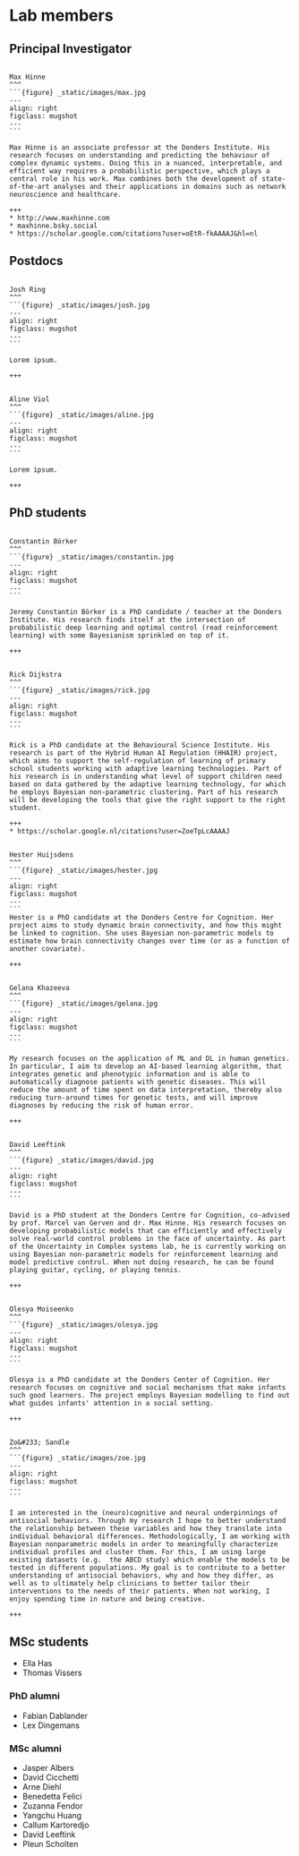 # Lab members

## Principal Investigator

````{card} 

Max Hinne
^^^
```{figure} _static/images/max.jpg
---
align: right
figclass: mugshot
---
```

Max Hinne is an associate professor at the Donders Institute. His research focuses on understanding and predicting the behaviour of complex dynamic systems. Doing this in a nuanced, interpretable, and efficient way requires a probabilistic perspective, which plays a central role in his work. Max combines both the development of state-of-the-art analyses and their applications in domains such as network neuroscience and healthcare.

+++
* http://www.maxhinne.com
* maxhinne.bsky.social 
* https://scholar.google.com/citations?user=oEtR-fkAAAAJ&hl=nl
````



## Postdocs

````{card} 

Josh Ring
^^^
```{figure} _static/images/josh.jpg
---
align: right
figclass: mugshot
---
```

Lorem ipsum.

+++
````

````{card} 

Aline Viol
^^^
```{figure} _static/images/aline.jpg
---
align: right
figclass: mugshot
---
```

Lorem ipsum.

+++
````


## PhD students

````{card} 

Constantin Börker
^^^
```{figure} _static/images/constantin.jpg
---
align: right
figclass: mugshot
---
```

Jeremy Constantin Börker is a PhD candidate / teacher at the Donders Institute. His research finds itself at the intersection of probabilistic deep learning and optimal control (read reinforcement learning) with some Bayesianism sprinkled on top of it. 

+++
````

````{card} 

Rick Dijkstra
^^^
```{figure} _static/images/rick.jpg
---
align: right
figclass: mugshot
---
```

Rick is a PhD candidate at the Behavioural Science Institute. His research is part of the Hybrid Human AI Regulation (HHAIR) project, which aims to support the self-regulation of learning of primary school students working with adaptive learning technologies. Part of his research is in understanding what level of support children need based on data gathered by the adaptive learning technology, for which he employs Bayesian non-parametric clustering. Part of his research will be developing the tools that give the right support to the right student.

+++
* https://scholar.google.nl/citations?user=ZoeTpLcAAAAJ
````

````{card} 

Hester Huijsdens
^^^
```{figure} _static/images/hester.jpg
---
align: right
figclass: mugshot
---
```
Hester is a PhD candidate at the Donders Centre for Cognition. Her project aims to study dynamic brain connectivity, and how this might be linked to cognition. She uses Bayesian non-parametric models to estimate how brain connectivity changes over time (or as a function of another covariate).

+++

````

````{card} 

Gelana Khazeeva
^^^
```{figure} _static/images/gelana.jpg
---
align: right
figclass: mugshot
---
```

My research focuses on the application of ML and DL in human genetics. In particular, I aim to develop an AI-based learning algorithm, that integrates genetic and phenotypic information and is able to automatically diagnose patients with genetic diseases. This will reduce the amount of time spent on data interpretation, thereby also reducing turn-around times for genetic tests, and will improve diagnoses by reducing the risk of human error.

+++

````

````{card} 

David Leeftink
^^^
```{figure} _static/images/david.jpg
---
align: right
figclass: mugshot
---
```

David is a PhD student at the Donders Centre for Cognition, co-advised by prof. Marcel van Gerven and dr. Max Hinne. His research focuses on developing probabilistic models that can efficiently and effectively solve real-world control problems in the face of uncertainty. As part of the Uncertainty in Complex systems lab, he is currently working on using Bayesian non-parametric models for reinforcement learning and model predictive control. When not doing research, he can be found playing guitar, cycling, or playing tennis.

+++

````

````{card} 

Olesya Moiseenko
^^^
```{figure} _static/images/olesya.jpg
---
align: right
figclass: mugshot
---
```

Olesya is a PhD candidate at the Donders Center of Cognition. Her research focuses on cognitive and social mechanisms that make infants such good learners. The project employs Bayesian modelling to find out what guides infants' attention in a social setting.

+++

````

````{card} 

Zo&#233; Sandle
^^^
```{figure} _static/images/zoe.jpg
---
align: right
figclass: mugshot
---
```

I am interested in the (neuro)cognitive and neural underpinnings of antisocial behaviors. Through my research I hope to better understand the relationship between these variables and how they translate into individual behavioral differences. Methodologically, I am working with Bayesian nonparametric models in order to meaningfully characterize individual profiles and cluster them. For this, I am using large existing datasets (e.g.  the ABCD study) which enable the models to be tested in different populations. My goal is to contribute to a better understanding of antisocial behaviors, why and how they differ, as well as to ultimately help clinicians to better tailor their interventions to the needs of their patients. When not working, I enjoy spending time in nature and being creative.

+++

````

## MSc students

* Ella Has
* Thomas Vissers

### PhD alumni

* Fabian Dablander
* Lex Dingemans

### MSc alumni

* Jasper Albers
* David Cicchetti
* Arne Diehl
* Benedetta Felici
* Zuzanna Fendor
* Yangchu Huang
* Callum Kartoredjo
* David Leeftink
* Pleun Scholten
